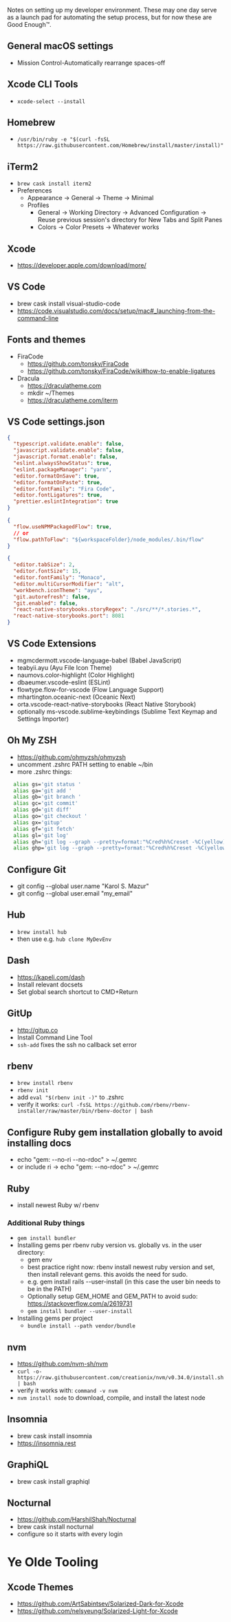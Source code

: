 Notes on setting up my developer environment. These may one day serve as a launch pad for automating the setup process, but for now these are Good Enough™.

## General macOS settings

- Mission Control-Automatically rearrange spaces-off

## Xcode CLI Tools

- `xcode-select --install`

## Homebrew

- `/usr/bin/ruby -e "$(curl -fsSL https://raw.githubusercontent.com/Homebrew/install/master/install)"`

## iTerm2

- `brew cask install iterm2`
- Preferences
  - Appearance -> General -> Theme -> Minimal
  - Profiles
    - General -> Working Directory -> Advanced Configuration -> Reuse previous session's directory for New Tabs and Split Panes
    - Colors -> Color Presets -> Whatever works

## Xcode

- https://developer.apple.com/download/more/

## VS Code

- brew cask install visual-studio-code
- https://code.visualstudio.com/docs/setup/mac#_launching-from-the-command-line

## Fonts and themes

- FiraCode
  - https://github.com/tonsky/FiraCode
  - https://github.com/tonsky/FiraCode/wiki#how-to-enable-ligatures
- Dracula
  - https://draculatheme.com
  - mkdir ~/Themes
  - https://draculatheme.com/iterm

## VS Code settings.json

```json
{
  "typescript.validate.enable": false,
  "javascript.validate.enable": false,
  "javascript.format.enable": false,
  "eslint.alwaysShowStatus": true,
  "eslint.packageManager": "yarn",
  "editor.formatOnSave": true,
  "editor.formatOnPaste": true,
  "editor.fontFamily": "Fira Code",
  "editor.fontLigatures": true,
  "prettier.eslintIntegration": true
}
```

```json
{
  "flow.useNPMPackagedFlow": true,
  // or
  "flow.pathToFlow": "${workspaceFolder}/node_modules/.bin/flow"
}
```

```json
{
  "editor.tabSize": 2,
  "editor.fontSize": 15,
  "editor.fontFamily": "Monaco",
  "editor.multiCursorModifier": "alt",
  "workbench.iconTheme": "ayu",
  "git.autorefresh": false,
  "git.enabled": false,
  "react-native-storybooks.storyRegex": "./src/**/*.stories.*",
  "react-native-storybooks.port": 8081
}
```

## VS Code Extensions

- mgmcdermott.vscode-language-babel (Babel JavaScript)
- teabyii.ayu (Ayu File Icon Theme)
- naumovs.color-highlight (Color Highlight)
- dbaeumer.vscode-eslint (ESLint)
- flowtype.flow-for-vscode (Flow Language Support)
- mhartington.oceanic-next (Oceanic Next)
- orta.vscode-react-native-storybooks (React Native Storybook)
- optionally ms-vscode.sublime-keybindings (Sublime Text Keymap and Settings Importer)

## Oh My ZSH

- https://github.com/ohmyzsh/ohmyzsh
- uncomment .zshrc PATH setting to enable ~/bin
- more .zshrc things:

```sh
  alias gs='git status '
  alias ga='git add '
  alias gb='git branch '
  alias gc='git commit'
  alias gd='git diff'
  alias go='git checkout '
  alias gx='gitup'
  alias gf='git fetch'
  alias gl='git log'
  alias gh='git log --graph --pretty=format:"%Cred%h%Creset -%C(yellow)%d%Creset %s %Cgreen(%cr) %C(bold blue)<%an>%Creset" --abbrev-commit --date=relative'
  alias ghp='git log --graph --pretty=format:"%Cred%h%Creset -%C(yellow)%d%Creset %s %Cgreen(%cr) %C(bold blue)<%an>%Creset" --abbrev-commit --date=relative -p'
```

## Configure Git

- git config --global user.name "Karol S. Mazur"
- git config --global user.email "my_email"

## Hub

- `brew install hub`
- then use e.g. `hub clone MyDevEnv`

## Dash

- https://kapeli.com/dash
- Install relevant docsets
- Set global search shortcut to CMD+Return

## GitUp

- http://gitup.co
- Install Command Line Tool
- `ssh-add` fixes the ssh no callback set error

## rbenv

- `brew install rbenv`
- `rbenv init`
- add `eval "$(rbenv init -)"` to .zshrc
- verify it works: `curl -fsSL https://github.com/rbenv/rbenv-installer/raw/master/bin/rbenv-doctor | bash`

## Configure Ruby gem installation globally to avoid installing docs

- echo "gem: --no-ri --no-rdoc" > ~/.gemrc
- or include ri -> echo "gem: --no-rdoc" > ~/.gemrc

## Ruby

- install newest Ruby w/ rbenv

### Additional Ruby things

- `gem install bundler`
- Installing gems per rbenv ruby version vs. globally vs. in the user directory:
  - gem env
  - best practice right now: rbenv install newest ruby version and set, then install relevant gems. this avoids the need for sudo.
  - e.g. gem install rails --user-install (in this case the user bin needs to be in the PATH)
  - Optionally setup GEM_HOME and GEM_PATH to avoid sudo: https://stackoverflow.com/a/2619731
  - `gem install bundler --user-install`
- Installing gems per project
  - `bundle install --path vendor/bundle`

## nvm

- https://github.com/nvm-sh/nvm
- `curl -o- https://raw.githubusercontent.com/creationix/nvm/v0.34.0/install.sh | bash`
- verify it works with: `command -v nvm`
- `nvm install node` to download, compile, and install the latest node

## Insomnia

- brew cask install insomnia
- https://insomnia.rest

## GraphiQL

- brew cask install graphiql

## Nocturnal

- https://github.com/HarshilShah/Nocturnal
- brew cask install nocturnal
- configure so it starts with every login

# Ye Olde Tooling

## Xcode Themes

- https://github.com/ArtSabintsev/Solarized-Dark-for-Xcode
- https://github.com/nelsyeung/Solarized-Light-for-Xcode
